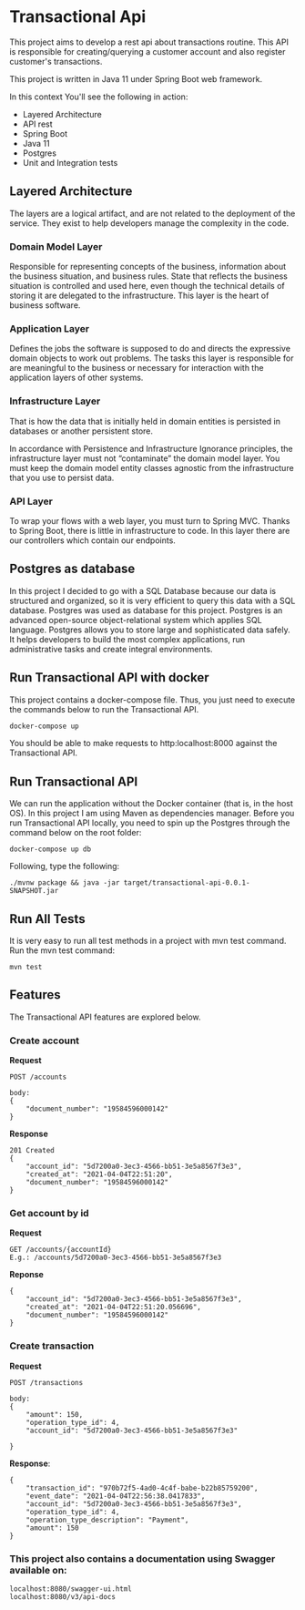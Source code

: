 # Transactional Api

This project aims to develop a rest api about transactions routine. This API is responsible for creating/querying a customer account and also register customer's transactions.

This project is written in Java 11 under Spring Boot web framework.

In this context You'll see the following in action:
* Layered Architecture
* API rest
* Spring Boot
* Java 11
* Postgres
* Unit and Integration tests

## Layered Architecture
The layers are a logical artifact, and are not related to the deployment of the service. They exist to help developers manage the complexity in the code.

### Domain Model Layer
Responsible for representing concepts of the business, information about the business situation, and business rules. State that reflects the business situation is controlled and used here, even though the technical details of storing it are delegated to the infrastructure. This layer is the heart of business software.

### Application Layer
Defines the jobs the software is supposed to do and directs the expressive domain objects to work out problems. The tasks this layer is responsible for are meaningful to the business or necessary for interaction with the application layers of other systems.

### Infrastructure Layer
That is how the data that is initially held in domain entities is persisted in databases or another persistent store.

In accordance with Persistence and Infrastructure Ignorance principles, the infrastructure layer must not “contaminate” the domain model layer. You must keep the domain model entity classes agnostic from the infrastructure that you use to persist data.

### API Layer
To wrap your flows with a web layer, you must turn to Spring MVC. Thanks to Spring Boot, there is little in infrastructure to code. In this layer there are our controllers which contain our endpoints.

## Postgres as database
In this project I decided to go with a SQL Database because our data is structured and organized, so it is very efficient to query this data with a SQL database. Postgres was used as database for this project. Postgres is an advanced open-source object-relational system which applies SQL language. Postgres allows you to store large and sophisticated data safely. It helps developers to build the most complex applications, run administrative tasks and create integral environments.

## Run Transactional API with docker
This project contains a docker-compose file. Thus, you just need to execute the commands below to run the Transactional API.

```bash
docker-compose up
```

You should be able to make requests to http:localhost:8000 against the Transactional API.

## Run Transactional API

We can run the application without the Docker container (that is, in the host OS). In this project I am using Maven as dependencies manager.
Before you run Transactional API locally, you need to spin up the Postgres through the command below on the root folder:

```
docker-compose up db
```

Following, type the following:
```
./mvnw package && java -jar target/transactional-api-0.0.1-SNAPSHOT.jar
```

## Run All Tests
It is very easy to run all test methods in a project with mvn test command. Run the mvn test command:
```
mvn test
```

## Features
The Transactional API features are explored below.

### Create account

**Request**
```
POST /accounts

body:
{
    "document_number": "19584596000142"
}
```
**Response**
```
201 Created
{
    "account_id": "5d7200a0-3ec3-4566-bb51-3e5a8567f3e3",
    "created_at": "2021-04-04T22:51:20",
    "document_number": "19584596000142"
}
```

### Get account by id
**Request**
```
GET /accounts/{accountId}
E.g.: /accounts/5d7200a0-3ec3-4566-bb51-3e5a8567f3e3
```
**Reponse**
```
{
    "account_id": "5d7200a0-3ec3-4566-bb51-3e5a8567f3e3",
    "created_at": "2021-04-04T22:51:20.056696",
    "document_number": "19584596000142"
}
```

### Create transaction
**Request**
```
POST /transactions

body:
{
    "amount": 150,
    "operation_type_id": 4,
    "account_id": "5d7200a0-3ec3-4566-bb51-3e5a8567f3e3"

}
```
**Response**:
```
{
    "transaction_id": "970b72f5-4ad0-4c4f-babe-b22b85759200",
    "event_date": "2021-04-04T22:56:38.0417833",
    "account_id": "5d7200a0-3ec3-4566-bb51-3e5a8567f3e3",
    "operation_type_id": 4,
    "operation_type_description": "Payment",
    "amount": 150
}
```

### This project also contains a documentation using Swagger available on:
```
localhost:8080/swagger-ui.html
localhost:8080/v3/api-docs
```
